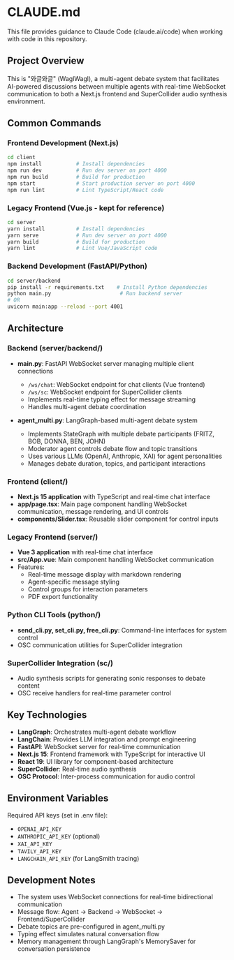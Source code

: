 # CLAUDE.md

This file provides guidance to Claude Code (claude.ai/code) when working with code in this repository.

## Project Overview

This is "와글와글" (WaglWagl), a multi-agent debate system that facilitates AI-powered discussions between multiple agents with real-time WebSocket communication to both a Next.js frontend and SuperCollider audio synthesis environment.

## Common Commands

### Frontend Development (Next.js)
```bash
cd client
npm install           # Install dependencies
npm run dev           # Run dev server on port 4000
npm run build         # Build for production
npm start             # Start production server on port 4000
npm run lint          # Lint TypeScript/React code
```

### Legacy Frontend (Vue.js - kept for reference)
```bash
cd server
yarn install          # Install dependencies
yarn serve            # Run dev server on port 4000
yarn build            # Build for production
yarn lint             # Lint Vue/JavaScript code
```

### Backend Development (FastAPI/Python)
```bash
cd server/backend
pip install -r requirements.txt    # Install Python dependencies
python main.py                      # Run backend server
# OR
uvicorn main:app --reload --port 4001
```

## Architecture

### Backend (server/backend/)
- **main.py**: FastAPI WebSocket server managing multiple client connections
  - `/ws/chat`: WebSocket endpoint for chat clients (Vue frontend)
  - `/ws/sc`: WebSocket endpoint for SuperCollider clients
  - Implements real-time typing effect for message streaming
  - Handles multi-agent debate coordination

- **agent_multi.py**: LangGraph-based multi-agent debate system
  - Implements StateGraph with multiple debate participants (FRITZ, BOB, DONNA, BEN, JOHN)
  - Moderator agent controls debate flow and topic transitions
  - Uses various LLMs (OpenAI, Anthropic, XAI) for agent personalities
  - Manages debate duration, topics, and participant interactions

### Frontend (client/)
- **Next.js 15 application** with TypeScript and real-time chat interface
- **app/page.tsx**: Main page component handling WebSocket communication, message rendering, and UI controls
- **components/Slider.tsx**: Reusable slider component for control inputs

### Legacy Frontend (server/)
- **Vue 3 application** with real-time chat interface
- **src/App.vue**: Main component handling WebSocket communication
- Features:
  - Real-time message display with markdown rendering
  - Agent-specific message styling
  - Control groups for interaction parameters
  - PDF export functionality

### Python CLI Tools (python/)
- **send_cli.py, set_cli.py, free_cli.py**: Command-line interfaces for system control
- OSC communication utilities for SuperCollider integration

### SuperCollider Integration (sc/)
- Audio synthesis scripts for generating sonic responses to debate content
- OSC receive handlers for real-time parameter control

## Key Technologies

- **LangGraph**: Orchestrates multi-agent debate workflow
- **LangChain**: Provides LLM integration and prompt engineering
- **FastAPI**: WebSocket server for real-time communication
- **Next.js 15**: Frontend framework with TypeScript for interactive UI
- **React 19**: UI library for component-based architecture
- **SuperCollider**: Real-time audio synthesis
- **OSC Protocol**: Inter-process communication for audio control

## Environment Variables

Required API keys (set in .env file):
- `OPENAI_API_KEY`
- `ANTHROPIC_API_KEY` (optional)
- `XAI_API_KEY`
- `TAVILY_API_KEY`
- `LANGCHAIN_API_KEY` (for LangSmith tracing)

## Development Notes

- The system uses WebSocket connections for real-time bidirectional communication
- Message flow: Agent → Backend → WebSocket → Frontend/SuperCollider
- Debate topics are pre-configured in agent_multi.py
- Typing effect simulates natural conversation flow
- Memory management through LangGraph's MemorySaver for conversation persistence